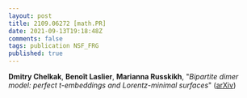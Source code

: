 ```yaml
---
layout: post
title: 2109.06272 [math.PR]
date: 2021-09-13T19:18:48Z
comments: false
tags: publication NSF_FRG
published: true
---
```


<b>Dmitry Chelkak</b>, <b>Benoît Laslier</b>, <b>Marianna Russkikh</b>, "<i>Bipartite dimer model: perfect t-embeddings and Lorentz-minimal surfaces</i>" ([arXiv](http://arxiv.org/abs/2109.06272v1))
